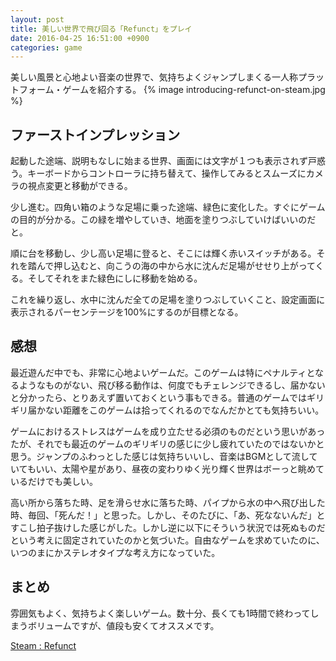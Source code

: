```yaml
---
layout: post
title: 美しい世界で飛び回る「Refunct」をプレイ
date: 2016-04-25 16:51:00 +0900
categories: game
---
```


美しい風景と心地よい音楽の世界で、気持ちよくジャンプしまくる一人称プラットフォーム・ゲームを紹介する。
{% image introducing-refunct-on-steam.jpg %}


## ファーストインプレッション
起動した途端、説明もなしに始まる世界、画面には文字が１つも表示されず戸惑う。キーボードからコントローラに持ち替えて、操作してみるとスムーズにカメラの視点変更と移動ができる。

少し進む。四角い箱のような足場に乗った途端、緑色に変化した。すぐにゲームの目的が分かる。この緑を増やしていき、地面を塗りつぶしていけばいいのだと。

順に台を移動し、少し高い足場に登ると、そこには輝く赤いスイッチがある。それを踏んで押し込むと、向こうの海の中から水に沈んだ足場がせせり上がってくる。そしてそれをまた緑色にしに移動を始める。

これを繰り返し、水中に沈んだ全ての足場を塗りつぶしていくこと、設定画面に表示されるパーセンテージを100%にするのが目標となる。

## 感想
最近遊んだ中でも、非常に心地よいゲームだ。このゲームは特にペナルティとなるようなものがない、飛び移る動作は、何度でもチェレンジできるし、届かないと分かったら、とりあえず置いておくという事もできる。普通のゲームではギリギリ届かない距離をこのゲームは拾ってくれるのでなんだかとても気持ちいい。

ゲームにおけるストレスはゲームを成り立たせる必須のものだという思いがあったが、それでも最近のゲームのギリギリの感じに少し疲れていたのではないかと思う。ジャンプのふわっとした感じは気持ちいいし、音楽はBGMとして流していてもいい、太陽や星があり、昼夜の変わりゆく光り輝く世界はボーっと眺めているだけでも美しい。

高い所から落ちた時、足を滑らせ水に落ちた時、パイプから水の中へ飛び出した時、毎回、「死んだ！」と思った。しかし、そのたびに、「あ、死なないんだ」とすこし拍子抜けした感じがした。しかし逆に以下にそういう状況では死ぬものだという考えに固定されていたのかと気づいた。自由なゲームを求めていたのに、いつのまにかステレオタイプな考え方になっていた。

## まとめ
雰囲気もよく、気持ちよく楽しいゲーム。数十分、長くても1時間で終わってしまうボリュームですが、値段も安くてオススメです。

[Steam : Refunct](http://store.steampowered.com/app/406150/)
